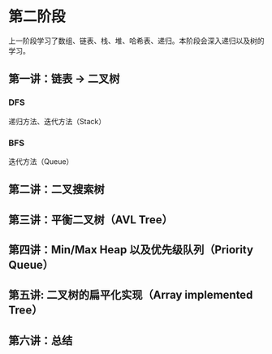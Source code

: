 # 第二阶段
上一阶段学习了数组、链表、栈、堆、哈希表、递归。本阶段会深入递归以及树的学习。

## 第一讲：链表 -> 二叉树
### DFS
递归方法、迭代方法（Stack）

### BFS
迭代方法（Queue）

## 第二讲：二叉搜索树

## 第三讲：平衡二叉树（AVL Tree）

## 第四讲：Min/Max Heap 以及优先级队列（Priority Queue）

## 第五讲: 二叉树的扁平化实现（Array implemented Tree）

## 第六讲：总结
